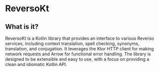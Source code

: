 
# ReversoKt

## What is it?

ReversoKt is a Kotlin library that provides an interface to various Reverso services, including context translation, spell checking, synonyms, translation, and conjugation. It leverages the Ktor HTTP client for making network requests and Arrow for functional error handling. The library is designed to be extensible and easy to use, with a focus on providing a clean and idiomatic Kotlin API.
